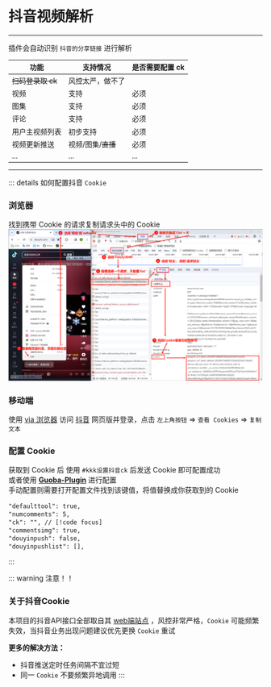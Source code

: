 # 抖音视频解析
---
插件会自动识别 `抖音的分享链接` 进行解析

| 功能           | 支持情况         | 是否需要配置 ck |
| -------------- | ---------------- | --------------- |
| ~~扫码登录取 ck~~  | 风控太严，做不了 |                 |
| 视频           | 支持             | 必须            |
| 图集           | 支持             | 必须            |
| 评论           | 支持             | 必须            |
| 用户主视频列表 | 初步支持         | 必须            |
| 视频更新推送   | 视频/图集/~~直播~~   | 必须         |
| ...            | ...              | ...             |
---
::: details 如何配置抖音 `Cookie`
### 浏览器

找到携带 Cookie 的请求复制请求头中的 Cookie
![img](./pic1.png)
### 移动端

使用 [via 浏览器](https://res.viayoo.com/v1/via-release-cn.apk) 访问 [抖音](https://www.douyin.com/) 网页版并登录，点击 `左上角按钮` => `查看 Cookies` => `复制文本`
### 配置 Cookie
获取到 Cookie 后 使用 `#kkk设置抖音ck` 后发送 Cookie 即可配置成功<br>
或者使用 [**Guoba-Plugin**](https://github.com/guoba-yunzai/guoba-plugin) 进行配置<br>
手动配置则需要打开配置文件找到该键值，将值替换成你获取到的 Cookie
```json{3}
"defaulttool": true,
"numcomments": 5,
"ck": "", // [!code focus]
"commentsimg": true,
"douyinpush": false,
"douyinpushlist": [],
```
:::

::: warning 注意！！
### 关于抖音Cookie

本项目的抖音API接口全部取自其 [web端站点](https://www.douyin.com) ，风控非常严格，`Cookie` 可能频繁失效，当抖音业务出现问题建议优先更换 `Cookie` 重试

**更多的解决方法：**

- 抖音推送定时任务间隔不宜过短
- 同一 `Cookie` 不要频繁异地调用
:::